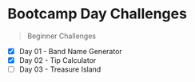# Bootcamp Day Challenges

> Beginner Challenges

- [x] Day 01 - Band Name Generator
- [x] Day 02 - Tip Calculator
- [ ] Day 03 - Treasure Island
